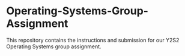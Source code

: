 # Operating-Systems-Group-Assignment
This repository contains the instructions and submission for our Y2S2 Operating Systems group assignment.
